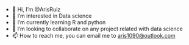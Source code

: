 - 👋 Hi, I’m @ArisRuiz
- 👀 I’m interested in Data science 
- 🌱 I’m currently learning R and python
- 💞️ I’m looking to collaborate on any project related with data science
- 📫 How to reach me, you can email me to aris1090@outlook.com  

<!---
ArisRuiz/ArisRuiz is a ✨ special ✨ repository because its `README.md` (this file) appears on your GitHub profile.
You can click the Preview link to take a look at your changes.
--->
